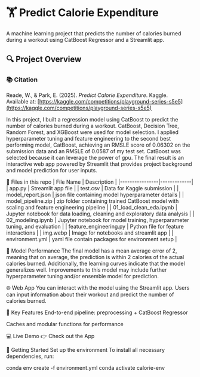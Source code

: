 # 🏋️ Predict Calorie Expenditure
A machine learning project that predicts the number of calories burned during a workout using CatBoost Regressor and a Streamlit app.

## 🔍 Project Overview
### 📚 Citation
Reade, W., & Park, E. (2025). *Predict Calorie Expenditure*. Kaggle.  
Available at: [https://kaggle.com/competitions/playground-series-s5e5](https://kaggle.com/competitions/playground-series-s5e5)


In this project, I built a regression model using CatBoost to predict the number of calories burned during a workout. CatBoost, Decision Tree, Random Forest, and XGBoost were used for model selection. I applied hyperparameter tuning and feature engineering to the second best performing model, CatBoost, achieving an RMSLE score of 0.06302 on the submission data and an RMSLE of 0.0587 of my test set. CatBoost was selected because it can leverage the power of gpu. The final result is an interactive web app powered by Streamlit that provides project background and model prediction for user inputs.

📁 Files in this repo
| File Name       | Description |
|----------------|-------------|
| app.py         | Streamlit app file |
| test.csv       | Data for Kaggle submission |
| model_report.json | json file containing model hyperparameter details |
| model_pipeline.zip | zip folder containing trained CatBoost model with scaling and feature engineering pipeline |
| 01_load_clean_eda.ipynb | Jupyter notebook for data loading, cleaning and exploratory data analysis |
| 02_modeling.ipynb | Jupyter notebook for model training, hyperparameter tuning, and evaluation |
| feature_engineering.py | Python file for feature interactions |
| img.webp  | Image for notebooks and streamlit app |
| environment.yml | yaml file contain packages for environment setup |

🧠 Model Performance
The final model has a mean average error of 2, meaning that on average, the prediction is within 2 calories of the actual calories burned. Additionally, the learning curves indicate that the model generalizes well. Improvements to this model may include
further hyperparameter tuning and/or ensemble model for prediction.

🌐 Web App
You can interact with the model using the Streamlit app. Users can input information about their workout and predict the number of calories burned.

📌 Key Features
End-to-end pipeline: preprocessing + CatBoost Regressor

Caches and modular functions for performance

💻 Live Demo
👉 Check out the App

🚀 Getting Started
Set up the environment
To install all necessary dependencies, run:

conda env create -f environment.yml
conda activate calorie-env
